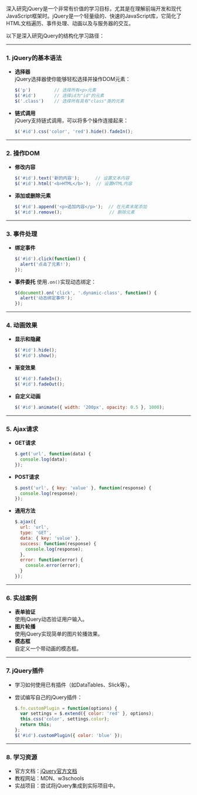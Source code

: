 深入研究jQuery是一个非常有价值的学习目标，尤其是在理解前端开发和现代JavaScript框架时。jQuery是一个轻量级的、快速的JavaScript库，它简化了HTML文档遍历、事件处理、动画以及与服务器的交互。

以下是深入研究jQuery的结构化学习路径：

---

### **1. jQuery的基本语法**

- **选择器**  
    jQuery选择器使你能够轻松选择并操作DOM元素：
    
    ```javascript
    $('p')         // 选择所有<p>元素
    $('#id')       // 选择id为"id"的元素
    $('.class')    // 选择所有具有"class"类的元素
    ```
    
- **链式调用**  
    jQuery支持链式调用，可以将多个操作连接起来：
    
    ```javascript
    $('#id').css('color', 'red').hide().fadeIn();
    ```
    

---

### **2. 操作DOM**

- **修改内容**
    
    ```javascript
    $('#id').text('新的内容');      // 设置文本内容
    $('#id').html('<b>HTML</b>');  // 设置HTML内容
    ```
    
- **添加或删除元素**
    
    ```javascript
    $('#id').append('<p>追加内容</p>');  // 在元素末尾添加
    $('#id').remove();                  // 删除元素
    ```
    

---

### **3. 事件处理**

- **绑定事件**
    
    ```javascript
    $('#id').click(function() {
      alert('点击了元素!');
    });
    ```
    
- **事件委托** 使用`.on()`实现动态绑定：
    
    ```javascript
    $(document).on('click', '.dynamic-class', function() {
      alert('动态绑定事件');
    });
    ```
    

---

### **4. 动画效果**

- **显示和隐藏**
    
    ```javascript
    $('#id').hide();
    $('#id').show();
    ```
    
- **渐变效果**
    
    ```javascript
    $('#id').fadeIn();
    $('#id').fadeOut();
    ```
    
- **自定义动画**
    
    ```javascript
    $('#id').animate({ width: '200px', opacity: 0.5 }, 1000);
    ```
    

---

### **5. Ajax请求**

- **GET请求**
    
    ```javascript
    $.get('url', function(data) {
      console.log(data);
    });
    ```
    
- **POST请求**
    
    ```javascript
    $.post('url', { key: 'value' }, function(response) {
      console.log(response);
    });
    ```
    
- **通用方法**
    
    ```javascript
    $.ajax({
      url: 'url',
      type: 'GET',
      data: { key: 'value' },
      success: function(response) {
        console.log(response);
      },
      error: function(error) {
        console.error(error);
      }
    });
    ```
    

---

### **6. 实战案例**

- **表单验证**  
    使用jQuery动态验证用户输入。
- **图片轮播**  
    使用jQuery实现简单的图片轮播效果。
- **模态框**  
    自定义一个带动画的模态框。

---

### **7. jQuery插件**

- 学习如何使用已有插件（如DataTables、Slick等）。
- 尝试编写自己的jQuery插件：
    
    ```javascript
    $.fn.customPlugin = function(options) {
      var settings = $.extend({ color: 'red' }, options);
      this.css('color', settings.color);
      return this;
    };
    $('#id').customPlugin({ color: 'blue' });
    ```
    

---

### **8. 学习资源**

- 官方文档：[jQuery官方文档](https://api.jquery.com/)
- 教程网站：MDN、w3schools
- 实战项目：尝试将jQuery集成到实际项目中。